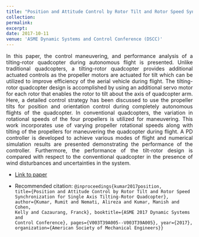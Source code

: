 ```yaml
---
title: "Position and Attitude Control by Rotor Tilt and Rotor Speed Synchronization for Single Axis Tilting-Rotor Quadcopter"
collection: 
permalink: 
excerpt: 
date: 2017-10-11
venue: 'ASME Dynamic Systems and Control Conference (DSCC)'
---
```


<div style="text-align: justify"> In this paper, the control maneuvering, and performance analysis of a tilting-rotor quadcopter during autonomous flight is presented. Unlike traditional quadcopters, a tilting-rotor quadcopter provides additional actuated controls as the propeller motors are actuated for tilt which can be utilized to improve efficiency of the aerial vehicle during flight. The tilting-rotor quadcopter design is accomplished by using an additional servo motor for each rotor that enables the rotor to tilt about the axis of quadcopter arm. Here, a detailed control strategy has been discussed to use the propeller tilts for position and orientation control during completely autonomous flights of the quadcopter. In conventional quadcopters, the variation in rotational speeds of the four propellers is utilized for maneuvering. This work incorporates use of varying propeller rotational speeds along with tilting of the propellers for maneuvering the quadcopter during flight. A PD controller is developed to achieve various modes of flight and numerical simulation results are presented demonstrating the performance of the controller. Furthermore, the performance of the tilt-rotor design is compared with respect to the conventional quadcopter in the presence of wind disturbances and uncertainties in the system. </div> 

  
* [Link to paper](https://proceedings.asmedigitalcollection.asme.org/proceeding.aspx?articleid=2663647)

* Recommended citation: <code>@inproceedings{kumar2017position,   title={Position and Attitude Control by Rotor Tilt and Rotor Speed Synchronization for Single Axis Tilting-Rotor Quadcopter}, author={Kumar, Rumit and Nemati, Alireza and Kumar, Manish and Cohen, Kelly and Cazaurang, Franck},   booktitle={ASME 2017 Dynamic Systems and Control Conference},   pages={V003T39A005--V003T39A005}, year={2017},   organization={American Society of Mechanical Engineers}}
 </code> 
